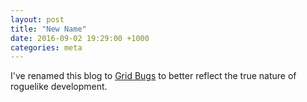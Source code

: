 ```yaml
---
layout: post
title: "New Name"
date: 2016-09-02 19:29:00 +1000
categories: meta
---
```


I've renamed this blog to [Grid Bugs](http://gridbugs.org) to better reflect the true nature of
roguelike development.
